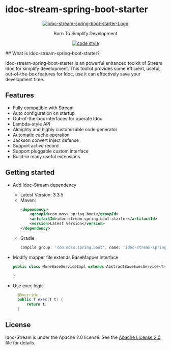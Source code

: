 # idoc-stream-spring-boot-starter
<p align="center">
  <a href="https://github.com/DavidYangYong/idoc-stream-spring-boot-starter">
   <img alt="idoc-stream-spring-boot-starter-Logo" src="https://img.shields.io/badge/gadget-Idoc%20Stream-pink.svg?logo=data%3Aimage/png%3Bbase64%2CiVBORw0KGgoAAAANSUhEUgAAAAsAAAAOCAYAAAD5YeaVAAACJ0lEQVR4AW2Qy0tUfxjGv3Pm3O%2BXGec3jnMZZ9Rxxp%2BWkYpJ2QkVIzDpkkoGBSOpBZmWgRIkWSs30SJchC26B9aijKLaFET9Be1q46ayRVDU5uk9Q8seeOG8X573eT/nZbwQqo5l5Rube52PQdH3BcaY4SbEiy2%2B/WFLv7ueblJv0luJmRHBHzqfwuyDRkzfKqB8pRZeQnwzuZynvgHTtwsYvZRBs2%2BVGSU5nfsjX2bocexqDsMLKXgZCQfmkzi6lK0EDJxOfNJdoYORQl5O3OeXY5%2BH59PI5XXUMh3RuIQR6v2J2Ld8h3488FXMBWb2TJkNPw9GUzirF3HX2oZFrQUD0Rqc84rfVcaPs0D/cTK/Q6y6N6eVsJX3MCglcUzJYVytw6CYxKRSj1Elu0bWCBNCXCnPGz96pTieOTvxyN6OIm/hid2Nx1SzWhGxsLwR4aQ9rFOMPl8lwwQlvXZ78NLZhRbBwZrTjReOjzuENKc1YUTOrLJ%2BKf7%2BsrEJhIL7dhfOaI34n7cxpRWwYnbghFqPMmENyelXzOLE0d1SNbrFGOKcgmDwnduH61Y7zJCAvVINDisZJMPqNEuHVeOQnPr11u3FESWLa2ZbBecp8VNaZXBBb15njHUxmxPC7YK3uGS0YkzNo1VwcZJWtwkeThHKMg33SfEVMqsskBeSjLqwMZYKa18ppXKRwESIv0u8NVPFyRb7hxK0ZYX%2BfIPO95D6KBXH/uoPnu/BfZ7Zxb0AAAAASUVORK5CYII">
  </a>
</p>

<p align="center">
  Born To Simplify Development
</p>

<p align="center">
  <a href="https://www.apache.org/licenses/LICENSE-2.0">
    <img alt="code style" src="https://img.shields.io/badge/license-Apache%202-4EB1BA.svg?style=flat-square">
  </a>
</p>
## What is idoc-stream-spring-boot-starter?

idoc-stream-spring-boot-starter is an powerful enhanced toolkit of Stream Idoc for simplify development. This toolkit provides some
efficient,
useful, out-of-the-box features for Idoc, use it can effectively save your development time.

## Features

- Fully compatible with Stream
-   Auto configuration on startup
- Out-of-the-box interfaces for operate Idoc
-   Lambda-style API
-   Almighty and highly customizable code generator
- Automatic cache operation
- Jackson convert Inject defense
-   Support active record
-   Support pluggable custom interface
-   Build-in many useful extensions

## Getting started

- Add Idoc-Stream dependency
    - Latest Version: 3.3.5
    - Maven:
      ```xml
      <dependency>
          <groupId>com.moss.spring.boot</groupId>
          <artifactId>idoc-stream-spring-boot-starter</artifactId>
          <version>Latest Version</version>
      </dependency>
      ```
    - Gradle
      ```groovy
      compile group: 'com.moss.spring.boot', name: 'idoc-stream-spring-boot-starter', version: 'Latest Version'
      ```
-   Modify mapper file extends BaseMapper interface

    ```java
    public class MoreBaseServiceImpl extends AbstractBaseExecService<T> implements IBaseExecService<T> {
    
    }
    ```

- Use exec logic
  ``` java
  	@Override
	public T exec(T t) {
		return t;
	}
  ```
## License

Idoc-Stream is under the Apache 2.0 license. See the [Apache License 2.0](http://www.apache.org/licenses/LICENSE-2.0) file for details.
